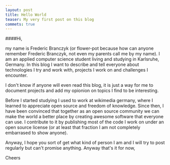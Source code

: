 ```yaml
---
layout: post
title: Hello World
teaser: My very first post on this blog
commets: true
---
```


####Hi,

my name is Frederic Branczyk (or flower-pot because how can anyone remember 
Frederic Branczyk, not even my parents call me by my name). I am an applied
computer science student living and studying in Karlsruhe, Germany. In this
blog I want to describe and tell everyone about technologies I try and work
with, projects I work on and challenges I encounter.

I don't know if anyone will even read this blog, it is just a way for me to
document projects and add my opionion on topics I find to be interesting.

Before I started studying I used to work at wikimedia germany, where I learned
to appreciate open source and freedom of knowledge. Since then, I have been
convinced that together as an open source community we can make the world a
better place by creating awesome software that everyone can use. I contribute
to it by publishing most of the code I work on under an open source license (or
at least that fraction I am not completely embarrased to show anyone).

Anyway, I hope you sort of get what kind of person I am and I will try to post
regularly but can't promise anything. Anyway that's it for now,

Cheers

